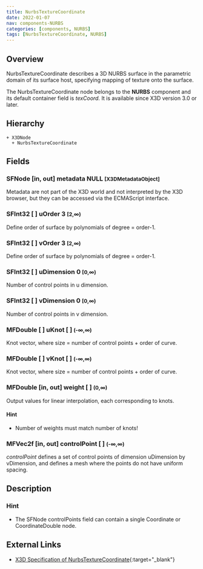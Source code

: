 ```yaml
---
title: NurbsTextureCoordinate
date: 2022-01-07
nav: components-NURBS
categories: [components, NURBS]
tags: [NurbsTextureCoordinate, NURBS]
---
```

<style>
.post h3 {
  word-spacing: 0.2em;
}
</style>

## Overview

NurbsTextureCoordinate describes a 3D NURBS surface in the parametric domain of its surface host, specifying mapping of texture onto the surface.

The NurbsTextureCoordinate node belongs to the **NURBS** component and its default container field is *texCoord.* It is available since X3D version 3.0 or later.

## Hierarchy

```
+ X3DNode
  + NurbsTextureCoordinate
```

## Fields

### SFNode [in, out] **metadata** NULL <small>[X3DMetadataObject]</small>

Metadata are not part of the X3D world and not interpreted by the X3D browser, but they can be accessed via the ECMAScript interface.

### SFInt32 [ ] **uOrder** 3 <small>[2,∞)</small>

Define order of surface by polynomials of degree = order-1.

### SFInt32 [ ] **vOrder** 3 <small>[2,∞)</small>

Define order of surface by polynomials of degree = order-1.

### SFInt32 [ ] **uDimension** 0 <small>[0,∞)</small>

Number of control points in u dimension.

### SFInt32 [ ] **vDimension** 0 <small>[0,∞)</small>

Number of control points in v dimension.

### MFDouble [ ] **uKnot** [ ] <small>(-∞,∞)</small>

Knot vector, where size = number of control points + order of curve.

### MFDouble [ ] **vKnot** [ ] <small>(-∞,∞)</small>

Knot vector, where size = number of control points + order of curve.

### MFDouble [in, out] **weight** [ ] <small>(0,∞)</small>

Output values for linear interpolation, each corresponding to knots.

#### Hint

- Number of weights must match number of knots!

### MFVec2f [in, out] **controlPoint** [ ] <small>(-∞,∞)</small>

*controlPoint* defines a set of control points of dimension uDimension by vDimension, and defines a mesh where the points do not have uniform spacing.

## Description

### Hint

- The SFNode controlPoints field can contain a single Coordinate or CoordinateDouble node.

## External Links

- [X3D Specification of NurbsTextureCoordinate](https://www.web3d.org/documents/specifications/19775-1/V4.0/Part01/components/nurbs.html#NurbsTextureCoordinate){:target="_blank"}
